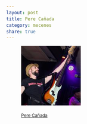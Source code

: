 ```yaml
---
layout: post
title: Pere Cañada
category: mecenes
share: true
---
```


<figure class="text-center">
	<img src="/public/img/pere-canada-mecenes-inversa.jpg" alt="Pere Cañada - mecenes d'inversa" title="Pere Cañada - mecenes d'inversa">
	<figcaption>
		<p><small><i class="fa fa-facebook"></i> <a href="https://www.facebook.com/pere.canada" title="Pere Cañada a Facebook">Pere Cañada</a></small></p>
	</figcaption>
</figure>